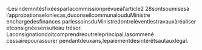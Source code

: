 ‐Lesindemnitésfixéesparlacommissionprévueàl’article2 28sontsoumisesà l’approbationselonlecas,duconseilcommunalouduMinistre enchargedesfinances parlessoinsduMinistredontrelèventlestravauxàréaliser etconsignéesensuiteau trésor.
Laconsignationdoitcomprendreoutreleprincipal,lasommené cessairepourassurer pendantdeuxans,lepaiementdesintérêtsautauxlégal.